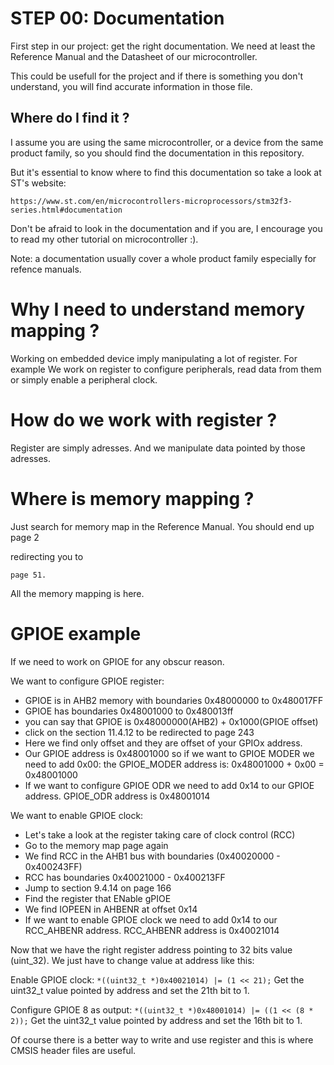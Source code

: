 # STEP 00: Documentation
First step in our project: get the right documentation.
We need at least the Reference Manual and the Datasheet of our microcontroller.

This could be usefull for the project and if there is something you don't 
understand, you will find accurate information in those file.

## Where do I find it ?
I assume you are using the same microcontroller, or a device from the same 
product family, so you should find the documentation in this repository.

But it's essential to know where to find this documentation so take a look at 
ST's website:

	https://www.st.com/en/microcontrollers-microprocessors/stm32f3-series.html#documentation

Don't be afraid to look in the documentation and if you are, I encourage you 
to read my other tutorial on microcontroller :).

Note: a documentation usually cover a whole product family especially for 
refence manuals.

# Why I need to understand memory mapping ?
Working on embedded device imply manipulating a lot of register.
For example We work on register to configure peripherals, read data from them
or simply enable a peripheral clock.

# How do we work with register ?
Register are simply adresses.
And we manipulate data pointed by those adresses.

# Where is memory mapping ?
Just search for memory map in the Reference Manual.
You should end up 
	page 2

redirecting you to 

	page 51.

All the memory mapping is here.

# GPIOE example
If we need to work on GPIOE for any obscur reason.

We want to configure GPIOE register:
- GPIOE is in AHB2 memory with boundaries 0x48000000 to 0x480017FF
- GPIOE has boundaries 0x48001000 to 0x480013ff
- you can say that GPIOE is 0x48000000(AHB2) + 0x1000(GPIOE offset)
- click on the section 11.4.12 to be redirected to page 243
- Here we find only offset and they are offset of your GPIOx address.
- Our GPIOE address is 0x48001000 so if we want to GPIOE MODER we need to add 
0x00: the GPIOE_MODER address is: 0x48001000 + 0x00 = 0x48001000
- If we want to configure GPIOE ODR we need to add 0x14 to our GPIOE address.
GPIOE_ODR address is 0x48001014

We want to enable GPIOE clock:
- Let's take a look at the register taking care of clock control (RCC)
- Go to the memory map page again
- We find RCC in the AHB1 bus with boundaries (0x40020000 - 0x400243FF)
- RCC has boundaries 0x40021000 - 0x400213FF
- Jump to section 9.4.14 on page 166
- Find the register that ENable gPIOE
- We find IOPEEN in AHBENR at offset 0x14
- If we want to enable GPIOE clock we need to add 0x14 to our RCC_AHBENR
address. RCC_AHBENR address is 0x40021014

Now that we have the right register address pointing to 32 bits value (uint_32).
We just have to change value at address like this:

Enable GPIOE clock:
`*((uint32_t *)0x40021014) |= (1 << 21);`
Get the uint32_t value pointed by address and set the 21th bit to 1.

Configure GPIOE 8 as output:
`*((uint32_t *)0x48001014) |= ((1 << (8 * 2));`
Get the uint32_t value pointed by address and set the 16th bit to 1.

Of course there is a better way to write and use register and this is where
CMSIS header files are useful.
